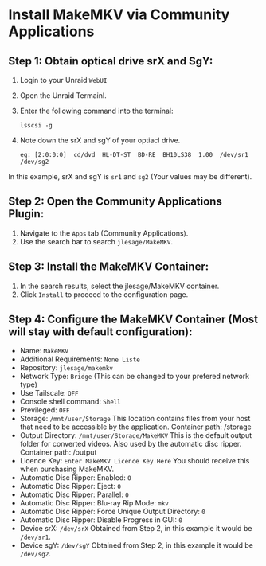 # Install MakeMKV via Community Applications

## Step 1: Obtain optical drive srX and SgY:
1. Login to your Unraid `WebUI`  
2. Open the Unraid Termainl.
3. Enter the following command into the terminal:
    ```
    lsscsi -g  
    ```
4. Note down the srX and sgY of your optiacl drive.

    ``
    eg: [2:0:0:0]  cd/dvd  HL-DT-ST  BD-RE  BH10LS38  1.00  /dev/sr1  /dev/sg2 
    ``

In this example, srX and sgY is `sr1` and `sg2` (Your values may be different).

## Step 2: Open the Community Applications Plugin:
1. Navigate to the `Apps` tab (Community Applications).
2. Use the search bar to search `jlesage/MakeMKV`.

## Step 3: Install the MakeMKV Container:
1. In the search results, select the jlesage/MakeMKV container.
2. Click `Install` to proceed to the configuration page.

## Step 4: Configure the MakeMKV Container (Most will stay with default configuration):
- Name: `MakeMKV`
- Additional Requirements: `None Liste`
- Repository: `jlesage/makemkv`
- Network Type: `Bridge` (This can be changed to your prefered network type)
- Use Tailscale: `OFF`
- Console shell command: `Shell`
- Previleged: `OFF`
- Storage: `/mnt/user/Storage` This location contains files from your host that need to be accessible by the application. Container path: /storage
- Output Directory: `/mnt/user/Storage/MakeMKV` This is the default output folder for converted videos. Also used by the automatic disc ripper. Container path: /output
- Licence Key: `Enter MakeMKV Licence Key Here` You should receive this when purchasing MakeMKV.
- Automatic Disc Ripper: Enabled: `0`
- Automatic Disc Ripper: Eject: `0`
- Automatic Disc Ripper: Parallel: `0`
- Automatic Disc Ripper: Blu-ray Rip Mode: `mkv`
- Automatic Disc Ripper: Force Unique Output Directory: `0`
- Automatic Disc Ripper: Disable Progress in GUI: `0`
- Device srX: `/dev/srX` Obtained from Step 2, in this example it would be `/dev/sr1`.
- Device sgY: `/dev/sgY` Obtained from Step 2, in this example it would be `/dev/sg2`.

